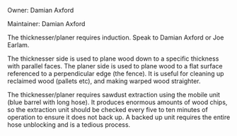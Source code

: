 Owner: Damian Axford

Maintainer: Damian Axford

The thicknesser/planer requires induction. Speak to Damian Axford or Joe Earlam.

The thicknesser side is used to plane wood down to a specific thickness with parallel faces. The planer side is used to plane wood to a flat surface referenced to a perpendicular edge (the fence). It is useful for cleaning up reclaimed wood (pallets etc), and making warped wood straighter.

The thicknesser/planer requires sawdust extraction using the mobile unit (blue barrel with long hose). It produces enormous amounts of wood chips, so the extraction unit should be checked every five to ten minutes of operation to ensure it does not back up. A backed up unit requires the entire hose unblocking and is a tedious process.